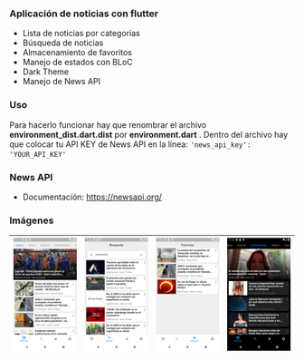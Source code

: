 ### Aplicación de noticias con flutter

- Lista de noticias por categorias
- Búsqueda de noticias
- Almacenamiento de favoritos
- Manejo de estados con BLoC
- Dark Theme
- Manejo de News API

### Uso

Para hacerlo funcionar hay que renombrar el archivo **environment_dist.dart.dist** por **environment.dart** .
Dentro del archivo hay que colocar tu API KEY de News API en la línea:  `'news_api_key': 'YOUR_API_KEY'`

### News API

- Documentación: https://newsapi.org/

### Imágenes

| <img src="https://github.com/jxlanda/noticias_flutter/blob/master/github/news.png?raw=true?raw=true?raw=true" alt="drawing" width="200"/> | <img src="https://github.com/jxlanda/noticias_flutter/blob/master/github/search.png?raw=true?raw=true" alt="drawing" width="200"/> | <img src="https://github.com/jxlanda/noticias_flutter/blob/master/github/favorites.png?raw=true?raw=true" alt="drawing" width="200"/> | <img src="https://github.com/jxlanda/noticias_flutter/blob/master/github/darkmode.png?raw=true?raw=true" alt="drawing" width="200"/> |
|-------------------------------------------------------------------------------------------------------------------------------------------|------------------------------------------------------------------------------------------------------------------------------------|---------------------------------------------------------------------------------------------------------------------------------------|--------------------------------------------------------------------------------------------------------------------------------------|
